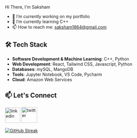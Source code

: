  Hi There, I'm Saksham

- 🔭 I’m currently working on my portfolio
- 🌱 I’m currently learning C++
- 📫 How to reach me: saksham1864@gmail.com 

## 🛠️ Tech Stack

- **Software Development & Machine Learning**: C++, Python
- **Web Development**: React, Tailwind CSS, Javascript, Python
- **Databases**: mySQL, MangoDB
- **Tools**: Jupyter Notebook, VS Code, Pycharm
- **Cloud**: Amazon Web Services
  
## 📫 Let's Connect

[<img src='https://img.icons8.com/?size=100&id=44019&format=png&color=000000' alt='linkedin' height='50'>](https://www.linkedin.com/in/sakshamsharma24/)   [<img src='https://img.icons8.com/?size=100&id=bG29Ckcdp6YP&format=png&color=000000' alt='twitter' height='52'>](https://twitter.com/@fawkesverse)



[![GitHub Streak](https://streak-stats.demolab.com?user=saksham1864&theme=dark)](https://git.io/streak-stats)



